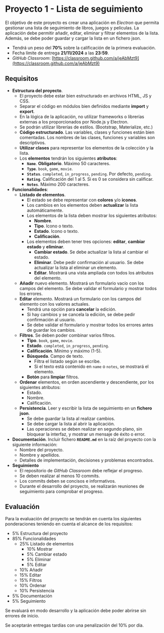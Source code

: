 # Proyecto 1 - Lista de seguimiento

El objetivo de este proyecto es crear una aplicación en _Electron_ que permita gestionar una lista de seguimiento de libros, juegos y películas. La aplicación debe permitir añadir, editar, eliminar y filtrar elementos de la lista. Además, se debe poder guardar y cargar la lista en un fichero json.

- Tendrá un peso del **70%** sobre la calificación de la primera evaluación.
- Fecha límite de entrega **21/11/2024** a las **23:59**.
- _GitHub Classroom_: [https://classroom.github.com/a/jeAbMzt9](https://classroom.github.com/a/jeAbMzt9)

## Requisitos

- **Estructura del proyecto**.
    - El proyecto debe estar bien estructurado en archivos HTML, JS y CSS.
    - Separar el código en módulos bien definidos mediante **import** y **export**.
    - En la lógica de la aplicación, no utilizar frameworks o librerías externas a los proporcionados por Node.js y Electron.
    - Se podrán utilizar librerías de estilos. (Bootstrap, Materialize, etc.)
    - **Código estructurado**. Las variables, clases y funciones están bien comentadas. Los nombres de las clases, funciones y variables son descriptivos.
    - **Utilizar clases** para representar los elementos de la colección y la lista.
    - Los **elementos** tendrán los siguientes **atributos**:
        - **`Name`**. **Obligatorio**. Máximo 50 caracteres. 
        - **`Type`**. `book`, `game`, `movie`.
        - **`Status`**. `completed`, `in_progress`, `pending`. Por defecto, `pending`.
        - **`Rating`**. Calificación del 1 al 5. Si es 0 se considera sin calificar.
        - **`Notes`**. Máximo 200 caracteres.
- **Funcionalidades**:
    - **Listado de elementos**.
        - El estado se debe representar con **colores** y/o **iconos**.
        - Los cambios en los elementos deben **actualizar** la lista automáticamente.
        - Los elementos de la lista deben mostrar los siguientes atributos:
            - **Nombre**.
            - **Tipo**. Icono o texto.
            - **Estado**. Icono o texto.
            - **Calificación**.
        - Los elementos deben tener tres opciones: **editar**, **cambiar estado** y **eliminar**.
            - **Cambiar estado**. Se debe actualizar la lista al cambiar el estado.
            - **Eliminar**. Debe pedir confirmación al usuario. Se debe actualizar la lista al eliminar un elemento.
            - **Editar**. Mostrará una vista ampliada con todos los atributos del elemento.
    - **Añadir** nuevo elemento. Mostrará un formulario vacío con los campos del elemento. Se debe validar el formulario y mostrar todos los errores.
    - **Editar** elemento. Mostrará un formulario con los campos del elemento con los valores actuales.
        - Tendrá una opción para **cancelar** la edición.
        - Si hay cambios y se cancela la edición, se debe pedir confirmación al usuario.
        - Se debe validar el formulario y mostrar todos los errores antes de guardar los cambios.
    - **Filtros**. Se deben poder combinar varios filtros.
        - **Tipo**. `book`, `game`, `movie`.
        - **Estado**. `completed`, `in_progress`, `pending`.
        - **Calificación**. Mínimo y máximo (1-5).
        - **Búsqueda**. Campo de texto.
            - Filtra el listado según se escribe.
            - Si el texto está contenido en `name` o `notes`, se mostrará el elemento.
        - **Botón** para **limpiar** filtros.
    - **Ordenar** elementos, en orden ascendiente y descendiente, por los siguientes atributos:
        - Estado.
        - Nombre.
        - Calificación.
    - **Persistencia**. Leer y escribir la lista de seguimiento en un **fichero json**.
        - Se debe guardar la lista al realizar cambios.
        - Se debe cargar la lista al abrir la aplicación.
        - Las operaciones se deben realizar en segundo plano, sin bloquear la interfaz, y mostrar un mensaje de éxito o error.
- **Documentación**. Incluir fichero **`README.md`** en la raíz del proyecto con la siguiente información:
    - Nombre del proyecto.
    - Nombre y apellidos.
    - Detalles de implementación, decisiones y problemas encontrados.
- **Seguimiento**
    - El repositorio de _GitHub Classroom_ debe reflejar el progreso.
    - Se deben realizar al menos 10 commits.
    - Los commits deben se concisos e informativos.
    - Durante el desarrollo del proyecto, se realizarán reuniones de seguimiento para comprobar el progreso.

## Evaluación

Para la evaluación del proyecto se tendrán en cuenta los siguientes ponderaciones teniendo en cuenta el alcance de los requisitos:

- 5% Estructura del proyecto
- 85% Funcionalidades
    - 25% Listado de elementos
        - 10% Mostrar
        - 5% Cambiar estado
        - 5% Eliminar
        - 5% Editar
    - 10% Añadir
    - 15% Editar
    - 15% Filtros
    - 10% Ordenar
    - 10% Persistencia
- 5% Documentación
- 5% Seguimiento

Se evaluará en modo desarrollo y la aplicación debe poder abrirse sin errores de inicio.

Se aceptarán entregas tardías con una penalización del 10% por día.
